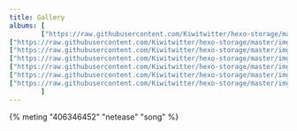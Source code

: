 ```yaml
---
title: Gallery
albums: [
        ["https://raw.githubusercontent.com/Kiwitwitter/hexo-storage/master/img/_DSC0440.JPG","test"],
["https://raw.githubusercontent.com/Kiwitwitter/hexo-storage/master/img/IMG_1006.JPG","Autumn"],
["https://raw.githubusercontent.com/Kiwitwitter/hexo-storage/master/img/IMG_1208.JPG","Filoli Light"],
["https://raw.githubusercontent.com/Kiwitwitter/hexo-storage/master/img/IMG_1209.JPG","San Jose Fair"],
["https://raw.githubusercontent.com/Kiwitwitter/hexo-storage/master/img/IMG_1010.JPG","Wine Tasting"],
["https://raw.githubusercontent.com/Kiwitwitter/hexo-storage/master/img/IMG_1202.JPG","Nappa Street Night"],
["https://raw.githubusercontent.com/Kiwitwitter/hexo-storage/master/img/IMG_1212.JPG","2020 New Year"]
        ]
---
```


{% meting "406346452" "netease" "song" %}